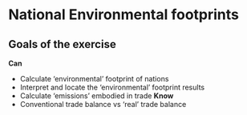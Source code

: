 # National Environmental footprints 
## Goals of the exercise 
**Can**
- Calculate ‘environmental’ footprint of nations
- Interpret and locate the ‘environmental’ footprint results
- Calculate ‘emissions’ embodied in trade
**Know**
- Conventional trade balance vs ‘real’ trade balance